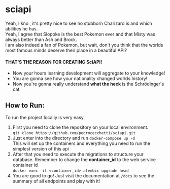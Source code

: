 # sciapi
Yeah, I kno , it's pretty nice to see ho stubborn Charizard is and which abilities he has.  
Yeah, I agree that Slopoke is the best Pokemon ever and that Misty was always better than Ash and Brock.  
I am also indeed a fan of Pokemon, but wait, don't you think that the worlds most famous minds deserve their place in a
beautiful API?

#### THAT'S THE REASON FOR CREATING SciAPI!

- Now your hours learning development will aggregate to your knowledge!
- You are gonna see how your nationality changed worlds history!
- Now you're gonna really understand **what the heck** is the Schrödinger's cat.


## How to Run:
To run the project locally is very easy.  
1. First you need to clone the repository on your local environment.  
`git clone https://github.com/pedrocecchetti/sciapi.git `  
2. Just enter into the directory and run
`docker-compose up -d `  
This will set up the containers and everything you need to run the simplest version of this api
3. After that you need to execute the migrations to structure your database. Remember to change the __container_id__ to the web service container id  
`docker exec -it <container_id> alembic upgrade head`
4. You are good to go!  Just visit the documentation at `/docs` to see the summary of all endpoints and play with it!